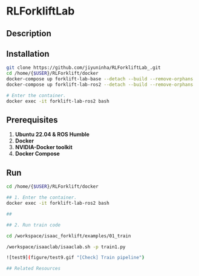 # RLForkliftLab

## Description

## Installation

```bash
git clone https://github.com/jiyuninha/RLForkliftLab_.git
cd /home/{$USER}/RLForklift/docker
docker-compose up forklift-lab-base --detach --build --remove-orphans
docker-compose up forklift-lab-ros2 --detach --build --remove-orphans

# Enter the container.
docker exec -it forklift-lab-ros2 bash
```

## Prerequisites

1. **Ubuntu 22.04 & ROS Humble**
2. **Docker**
3. **NVIDIA-Docker toolkit**
4. **Docker Compose**

## Run

```bash
cd /home/{$USER}/RLForklift/docker

## 1. Enter the container.
docker exec -it forklift-lab-ros2 bash

## 

## 2. Run train code

cd /workspace/isaac_forklift/examples/01_train

/workspace/isaaclab/isaaclab.sh -p train1.py 

![test9](figure/test9.gif "[Check] Train pipeline")

## Related Resources
